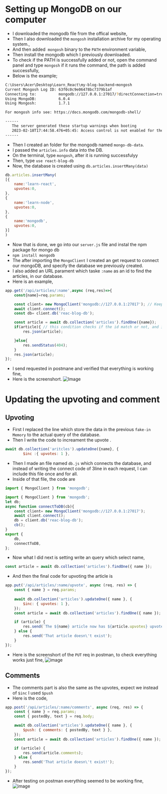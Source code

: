# Setting up MongoDB on our computer
- I downloaded the mongodb file from the offical website,
- Then I also downloaded the `mongosh` installation archive for my operating system.,
- And then added  `mongosh` binary to the `PATH` environment variable,
- Then install the mongodb which I previously downloaded.
- To check if the PATH is successfully added or not, open the command panel and type `mongosh` if it runs the command, the path is added successfully,
- Below is the example;
```bash
C:\Users\Acer\Desktop\Learn_React\my-blog-backend>mongosh
Current Mongosh Log ID: 63f0c0c9e06478bc7379b1af
Connecting to:          mongodb://127.0.0.1:27017/?directConnection=true&serverSelectionTimeoutMS=2000&appName=mongosh+1.7.1
Using MongoDB:          6.0.4
Using Mongosh:          1.7.1

For mongosh info see: https://docs.mongodb.com/mongodb-shell/

------
   The server generated these startup warnings when booting
   2023-02-18T17:44:58.476+05:45: Access control is not enabled for the database. Read and write access to data and configuration is unrestricted
------
```
- Then I created an folder for the mongodb named `mongo-db-data`.
- I passed the `articles.info` data into the DB.
- On the terminal, type `mongosh`, after it is running successfulyy
- Then, type `use react-blog-db`
- Now, the database is created using `db.articles.insertMany(data)`
```javascript
db.articles.insertMany(
[{
    name:'learn-react',
    upvotes:0,
},
{
    name:'learn-node',
    upvotes:0,
},
{
    name:'mongodb',
    upvotes:0,
}]
)
```
- Now that is done, we go into our `server.js` file and instal the npm package for mongo db
- `npm install mongodb`
- The after importing the `MongoClient` I created an get request to connect our mongoDB, and specify the database we previously created.
- I also added an URL parament which taske `:name` as an id to find the articles, in our database. 
- Here is an example, 
```javascript
app.get('/api/articles/:name',async (req,res)=>{
    const{name}=req.params;

    const client= new MongoClient('mongodb://127.0.0.1:27017'); // Keep it to 127.0.0.1 donot change it otherwise you may face ERROR!
    await client.connect();
    const db= client.db('reac-blog-db');

    const article = await db.collection('articles').findOne({name});
    if(article){ // this condition checks if the id match or not, and if not it throws an 404 ERROR
        res.json(article);

    }else{
        res.sendStatus(404);
    }
    res.json(article);
});
```
- I send requested in postmane and verified that everything is working fine,
- Here is the screenshort.
![Image](https://images2.imgbox.com/04/62/cBofADz5_o.png)
# Updating the upvoting and comment 
## Upvoting
- First I replaced the line which store the data in the previous `fake-in Memory` to the actual query of the database.
- Then I write the code to increament the upvote .
```javascript
await db.collection('aritcles').updateOne({name}, {
        $inc :{ upvotes: 1 },
```
- Then I made an file named `db.js` which connects the database, and instead of writing the connect code of 3line in each request, I can include this file once and for all.
- Inside of that file, the code are
```javascript
import { MongoClient } from 'mongodb';

import { MongoClient } from 'mongodb'; 
let db;
async function connectToDB(cb){
    const client= new MongoClient('mongodb://127.0.0.1:27017');
    await client.connect();
    db = client.db('reac-blog-db');
    cb();
}
export {
    db,
    connectToDB,
};
```
- Now what I did next is setting write an query which select name, 
```javascript
const article = await db.collection('articles').findOne({ name });
```
- And then the final code for upvoting the article is 
```javascript
app.put('/api/articles/:name/upvote', async (req, res) => {
    const { name } = req.params;
   
    await db.collection('articles').updateOne({ name }, {
        $inc: { upvotes: 1 },
    });
    const article = await db.collection('articles').findOne({ name });

    if (article) {
        res.send(`The ${name} article now has ${article.upvotes} upvotes!!!`); // This send the messgae with updated upvotes;
    } else {
        res.send('That article doesn\'t exist');
    }
});
```
- Here is the screenshort of the `PUT` req in postman, to check everything works just fine,
![image](https://images2.imgbox.com/7f/b9/Vz0iKsBe_o.png)
## Comments
- The comments part is also the same as the upvotes, expect we instead of `$inc` I used `$push`
- Here is the code,
```javascript
app.post('/api/articles/:name/comments', async (req, res) => {
    const { name } = req.params;
    const { postedBy, text } = req.body;

    await db.collection('articles').updateOne({ name }, {
        $push: { comments: { postedBy, text } },
    });
    const article = await db.collection('articles').findOne({ name });

    if (article) {
        res.send(article.comments);
    } else {
        res.send('That article doesn\'t exist!');
    }
});
```
- After testing on postman everything seemed to be working fine,
![image](https://images2.imgbox.com/34/e4/LJtOHuGD_o.png)